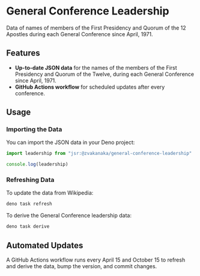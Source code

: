 # General Conference Leadership

Data of names of members of the First Presidency and Quorum of the 12 Apostles during each General Conference since April, 1971.

## Features

- **Up-to-date JSON data** for the names of the members of the First Presidency and Quorum of the Twelve, during each General Conference since April, 1971.
- **GitHub Actions workflow** for scheduled updates after every conference.

## Usage
### Importing the Data

You can import the JSON data in your Deno project:

```js
import leadership from "jsr:@zvakanaka/general-conference-leadership"

console.log(leadership)
```

### Refreshing Data

To update the data from Wikipedia:

```sh
deno task refresh
```

To derive the General Conference leadership data:

```sh
deno task derive
```

## Automated Updates

A GitHub Actions workflow runs every April 15 and October 15 to refresh and derive the data, bump the version, and commit changes.
